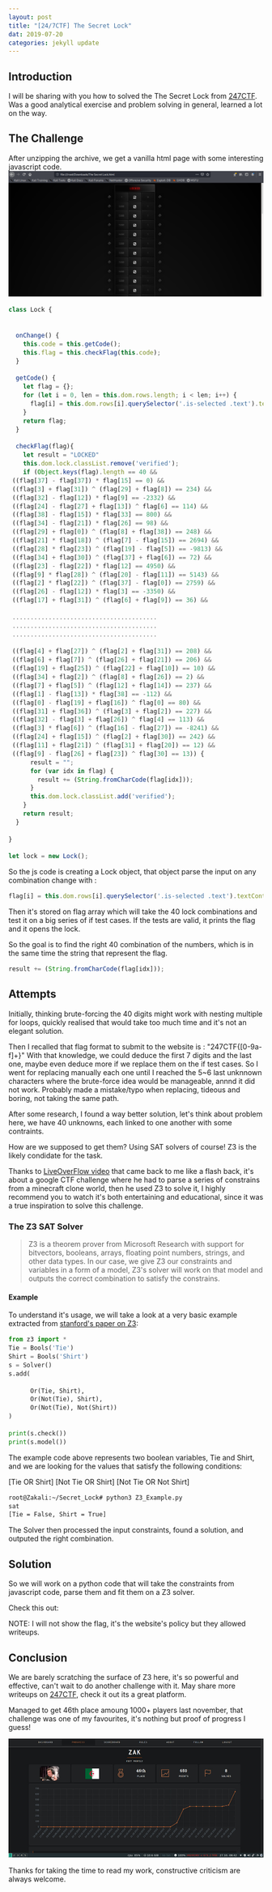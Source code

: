 ```yaml
---
layout: post
title: "[24/7CTF] The Secret Lock"
dat: 2019-07-20
categories: jekyll update
---
```


## Introduction
I will be sharing with you how to solved the The Secret Lock from [247CTF](https://247ctf.com).
Was a good analytical exercise and problem solving in general, learned a lot on the way.

## The Challenge
After unzipping the archive, we get a vanilla html page with some interesting javascript code.
![The Secret Lock](/asset/images/SecretLock/Web.png)


```javascript
class Lock {


  onChange() {
    this.code = this.getCode();
	this.flag = this.checkFlag(this.code);
  }

  getCode() {
	let flag = {};
    for (let i = 0, len = this.dom.rows.length; i < len; i++) {
	  flag[i] = this.dom.rows[i].querySelector('.is-selected .text').textContent;
    }
    return flag;
  }

  checkFlag(flag){
    let result = "LOCKED"
	this.dom.lock.classList.remove('verified');
    if (Object.keys(flag).length == 40 &&
 ((flag[37] - flag[37]) * flag[15] == 0) &&
 ((flag[3] + flag[31]) ^ (flag[29] + flag[8]) == 234) &&
 ((flag[32] - flag[12]) * flag[9] == -2332) &&
 ((flag[24] - flag[27] + flag[13]) ^ flag[6] == 114) &&
 ((flag[38] - flag[15]) * flag[33] == 800) &&
 ((flag[34] - flag[21]) * flag[26] == 98) &&
 ((flag[29] + flag[0]) ^ (flag[8] + flag[38]) == 248) &&
 ((flag[21] * flag[18]) ^ (flag[7] - flag[15]) == 2694) &&
 ((flag[28] * flag[23]) ^ (flag[19] - flag[5]) == -9813) &&
 ((flag[34] + flag[30]) ^ (flag[37] + flag[6]) == 72) &&
 ((flag[23] - flag[22]) * flag[12] == 4950) &&
 ((flag[9] * flag[28]) ^ (flag[20] - flag[11]) == 5143) &&
 ((flag[2] * flag[22]) ^ (flag[37] - flag[0]) == 2759) &&
 ((flag[26] - flag[12]) * flag[3] == -3350) &&
 ((flag[17] + flag[31]) ^ (flag[6] + flag[9]) == 36) &&

 ........................................
 ........................................
 ........................................

 ((flag[4] + flag[27]) ^ (flag[2] + flag[31]) == 208) &&
 ((flag[6] + flag[7]) ^ (flag[26] + flag[21]) == 206) &&
 ((flag[19] + flag[25]) ^ (flag[22] + flag[10]) == 10) &&
 ((flag[34] + flag[2]) ^ (flag[8] + flag[26]) == 2) &&
 ((flag[7] + flag[5]) ^ (flag[12] + flag[14]) == 237) &&
 ((flag[1] - flag[13]) * flag[38] == -112) &&
 ((flag[0] - flag[19] + flag[16]) ^ flag[0] == 80) &&
 ((flag[31] + flag[36]) ^ (flag[3] + flag[2]) == 227) &&
 ((flag[32] - flag[3] + flag[26]) ^ flag[4] == 113) &&
 ((flag[3] * flag[6]) ^ (flag[16] - flag[27]) == -8241) &&
 ((flag[24] + flag[15]) ^ (flag[2] + flag[30]) == 242) &&
 ((flag[11] + flag[21]) ^ (flag[31] + flag[20]) == 12) &&
 ((flag[9] - flag[26] + flag[23]) ^ flag[30] == 13)) {
	  result = "";
      for (var idx in flag) {
	    result += (String.fromCharCode(flag[idx]));
	  }
	  this.dom.lock.classList.add('verified');
    }
    return result;
  }
  
}

let lock = new Lock();
```


So the js code is creating a Lock object, that object parse the input on any combination change with :


```js
flag[i] = this.dom.rows[i].querySelector('.is-selected .text').textContent;
```

Then it's stored on flag array which will take the 40 lock combinations and test it on a big series of if test cases.
If the tests are valid, it prints the flag and it opens the lock.

So the goal is to find the right 40 combination of the numbers, which is in the same time the string that represent the flag.

```js
result += (String.fromCharCode(flag[idx]));
```

## Attempts

Initially, thinking brute-forcing the 40 digits might work with nesting multiple for loops, quickly realised that would take too much time and it's not an elegant solution.


Then I recalled that flag format to submit to the website is : "247CTF{[0-9a-f]+}"
With that knowledge, we could deduce the first 7 digits and the last one, maybe even deduce more if we replace them on the if test cases.
So I went for replacing manually each one until I reached the 5~6 last unknnown characters where the brute-force idea would be manageable, annnd it did not work. Probably made a mistake/typo when replacing, tideous and boring, not taking the same path.

After some research, I found a way better solution, let's think about problem here, we have 40 unknowns, each linked to one another with some contraints.

How are we supposed to get them? Using SAT solvers of course! Z3 is the likely condidate for the task.

Thanks to [LiveOverFlow video](https://www.youtube.com/watch?v=nI8Q1bqT8QU) that came back to me like a flash back, it's about a google CTF challenge where he had to parse a series of constrains from a minecraft clone world, then he used Z3 to solve it,  I highly recommend you to watch it's both entertaining and educational, since it was a true inspiration to solve this challenge.

### The Z3 SAT Solver
> Z3 is a theorem prover from Microsoft Research with support for bitvectors, booleans, arrays, floating point numbers, strings, and other data types.
In our case, we give Z3 our constraints and variables in a form of a model, Z3's solver will work on that model and outputs the correct combination to satisfy the constrains.

#### Example
To understand it's usage, we will take a look at a very basic example extracted from [stanford's paper on Z3](https://theory.stanford.edu/~nikolaj/programmingz3.html):

```python
from z3 import *
Tie = Bools('Tie')
Shirt = Bools('Shirt')
s = Solver()
s.add(

      Or(Tie, Shirt), 
      Or(Not(Tie), Shirt), 
      Or(Not(Tie), Not(Shirt))
)

print(s.check())
print(s.model())
```

The example code above represents two boolean variables, Tie and Shirt, and we are looking for the values that satisfy the following conditions:



[Tie OR Shirt]
[Not Tie OR Shirt]
[Not Tie OR Not Shirt]

```bash
root@Zakali:~/Secret_Lock# python3 Z3_Example.py 
sat
[Tie = False, Shirt = True]
```

The Solver then processed the input constraints, found a solution,  and outputed the right combination.

## Solution
So we will work on a python code that will take the constraints from javascript code, parse them and fit them on a Z3 solver.


Check this out:

<script id="asciicast-289565" src="https://asciinema.org/a/289565.js" async></script>


NOTE: I will not show the flag, it's the website's policy but they allowed writeups.

## Conclusion
We are barely scratching the surface of Z3 here, it's so powerful and effective, can't wait to do another challenge with it.
May share more writeups on [247CTF](https://247CTF.com), check it out its a great platform.


Managed to get 46th place amoung 1000+ players last november, that challenge was one of my favourites, it's nothing but proof of progress I guess!

![247CTF](/asset/images/SecretLock/247CTF_Rank.jpg)

Thanks for taking the time to read my work, constructive criticism are always welcome.
